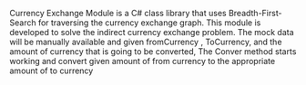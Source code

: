 Currency Exchange Module is a C# class library that uses Breadth-First-Search for traversing the currency exchange graph. This module is developed to solve the indirect currency exchange problem. The mock data will be manually available and given fromCurrency , ToCurrency, and the amount of currency that is going to be converted, The Conver method starts working and convert given amount of from currency to the appropriate amount of to currency
